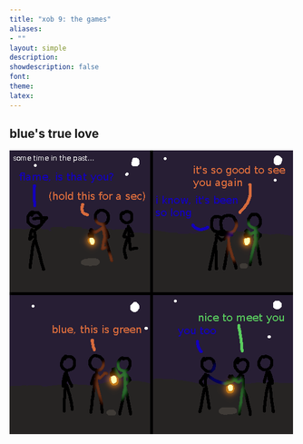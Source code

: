 ```yaml
---
title: "xob 9: the games"
aliases:
- ""
layout: simple
description: 
showdescription: false
font: 
theme: 
latex: 
---
```


## blue's true love

![flame](assets/flame.png)


